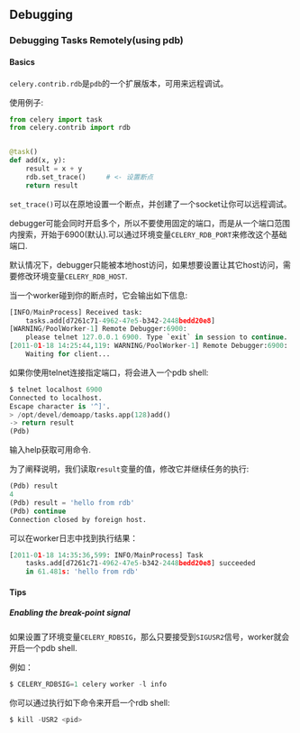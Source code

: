 ## Debugging

### Debugging Tasks Remotely(using pdb)

#### Basics

`celery.contrib.rdb`是`pdb`的一个扩展版本，可用来远程调试。

使用例子:

```python
from celery import task
from celery.contrib import rdb


@task()
def add(x, y):
    result = x + y
    rdb.set_trace()     # <- 设置断点
    return result
```

`set_trace()`可以在原地设置一个断点，并创建了一个socket让你可以远程调试。

debugger可能会同时开启多个，所以不要使用固定的端口，而是从一个端口范围内搜索，开始于6900(默认).可以通过环境变量`CELERY_RDB_PORT`来修改这个基础端口.

默认情况下，debugger只能被本地host访问，如果想要设置让其它host访问，需要修改环境变量`CELERY_RDB_HOST`.

当一个worker碰到你的断点时，它会输出如下信息:

```python
[INFO/MainProcess] Received task:
    tasks.add[d7261c71-4962-47e5-b342-2448bedd20e8]
[WARNING/PoolWorker-1] Remote Debugger:6900:
    please telnet 127.0.0.1 6900. Type `exit` in session to continue.
[2011-01-18 14:25:44,119: WARNING/PoolWorker-1] Remote Debugger:6900:
    Waiting for client...
```

如果你使用telnet连接指定端口，将会进入一个pdb shell:

```python
$ telnet localhost 6900
Connected to localhost.
Escape character is '^]'.
> /opt/devel/demoapp/tasks.app(128)add()
-> return result
(Pdb)
```

输入help获取可用命令.

为了阐释说明，我们读取`result`变量的值，修改它并继续任务的执行:

```python
(Pdb) result
4
(Pdb) result = 'hello from rdb'
(Pdb) continue
Connection closed by foreign host.
```

可以在worker日志中找到执行结果：

```python
[2011-01-18 14:35:36,599: INFO/MainProcess] Task
    tasks.add[d7261c71-4962-47e5-b342-2448bedd20e8] succeeded
    in 61.481s: 'hello from rdb'
```

#### Tips

##### Enabling the break-point signal

如果设置了环境变量`CELERY_RDBSIG`，那么只要接受到`SIGUSR2`信号，worker就会开启一个pdb shell.

例如：

```python
$ CELERY_RDBSIG=1 celery worker -l info
```

你可以通过执行如下命令来开启一个rdb shell:

```python
$ kill -USR2 <pid>
```

